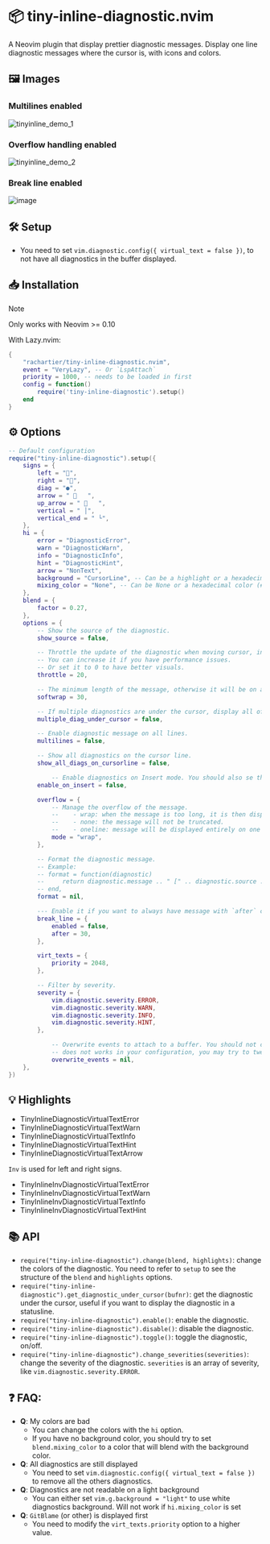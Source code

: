 #  📦 tiny-inline-diagnostic.nvim

A Neovim plugin that display prettier diagnostic messages. Display one line diagnostic messages where the cursor is, with icons and colors.

## 🖼️ Images

### Multilines enabled

![tinyinline_demo_1](https://github.com/user-attachments/assets/9dfc75c6-6382-4c05-89d8-defea930ac43)



### Overflow handling enabled

![tinyinline_demo_2](https://github.com/user-attachments/assets/e629659c-0925-4031-a046-bffdd57f9a9c)



### Break line enabled

![image](https://github.com/user-attachments/assets/45180d09-8653-4403-a79b-5bee522560e3)



## 🛠️ Setup

- You need to set `vim.diagnostic.config({ virtual_text = false })`, to not have all diagnostics in the buffer displayed.

## 📥 Installation

> [!NOTE]
> Only works with Neovim >= 0.10

With Lazy.nvim:

```lua
{
    "rachartier/tiny-inline-diagnostic.nvim",
    event = "VeryLazy", -- Or `LspAttach`
    priority = 1000, -- needs to be loaded in first
    config = function()
        require('tiny-inline-diagnostic').setup()
    end
}
```

## ⚙️ Options

```lua
-- Default configuration
require("tiny-inline-diagnostic").setup({
	signs = {
		left = "",
		right = "",
		diag = "●",
		arrow = "    ",
		up_arrow = "    ",
		vertical = " │",
		vertical_end = " └",
	},
	hi = {
		error = "DiagnosticError",
		warn = "DiagnosticWarn",
		info = "DiagnosticInfo",
		hint = "DiagnosticHint",
		arrow = "NonText",
		background = "CursorLine", -- Can be a highlight or a hexadecimal color (#RRGGBB)
		mixing_color = "None", -- Can be None or a hexadecimal color (#RRGGBB). Used to blend the background color with the diagnostic background color with another color.
	},
	blend = {
		factor = 0.27,
	},
	options = {
		-- Show the source of the diagnostic.
		show_source = false,

		-- Throttle the update of the diagnostic when moving cursor, in milliseconds.
		-- You can increase it if you have performance issues.
		-- Or set it to 0 to have better visuals.
		throttle = 20,

		-- The minimum length of the message, otherwise it will be on a new line.
		softwrap = 30,

		-- If multiple diagnostics are under the cursor, display all of them.
		multiple_diag_under_cursor = false,

		-- Enable diagnostic message on all lines.
		multilines = false,

		-- Show all diagnostics on the cursor line.
		show_all_diags_on_cursorline = false,

    		-- Enable diagnostics on Insert mode. You should also se the `throttle` option to 0, as some artefacts may appear.
		enable_on_insert = false,

		overflow = {
			-- Manage the overflow of the message.
			--    - wrap: when the message is too long, it is then displayed on multiple lines.
			--    - none: the message will not be truncated.
			--    - oneline: message will be displayed entirely on one line.
			mode = "wrap",
		},

		-- Format the diagnostic message.
		-- Example:
		-- format = function(diagnostic)
		--     return diagnostic.message .. " [" .. diagnostic.source .. "]"
		-- end,
		format = nil,

		--- Enable it if you want to always have message with `after` characters length.
		break_line = {
			enabled = false,
			after = 30,
		},

		virt_texts = {
			priority = 2048,
		},

		-- Filter by severity.
		severity = {
			vim.diagnostic.severity.ERROR,
			vim.diagnostic.severity.WARN,
			vim.diagnostic.severity.INFO,
			vim.diagnostic.severity.HINT,
		},

        	-- Overwrite events to attach to a buffer. You should not change it, but if the plugin
        	-- does not works in your configuration, you may try to tweak it.
        	overwrite_events = nil,
	},
})
```

## 💡 Highlights

- TinyInlineDiagnosticVirtualTextError
- TinyInlineDiagnosticVirtualTextWarn
- TinyInlineDiagnosticVirtualTextInfo
- TinyInlineDiagnosticVirtualTextHint
- TinyInlineDiagnosticVirtualTextArrow

`Inv` is used for left and right signs.
- TinyInlineInvDiagnosticVirtualTextError
- TinyInlineInvDiagnosticVirtualTextWarn
- TinyInlineInvDiagnosticVirtualTextInfo
- TinyInlineInvDiagnosticVirtualTextHint

## 📚 API

- `require("tiny-inline-diagnostic").change(blend, highlights)`: change the colors of the diagnostic. You need to refer to `setup` to see the structure of the `blend` and `highlights` options.
- `require("tiny-inline-diagnostic").get_diagnostic_under_cursor(bufnr)`: get the diagnostic under the cursor, useful if you want to display the diagnostic in a statusline.
- `require("tiny-inline-diagnostic").enable()`: enable the diagnostic.
- `require("tiny-inline-diagnostic").disable()`: disable the diagnostic.
- `require("tiny-inline-diagnostic").toggle()`: toggle the diagnostic, on/off.
- `require("tiny-inline-diagnostic").change_severities(severities)`: change the severity of the diagnostic. `severities` is an array of severity, like `vim.diagnostic.severity.ERROR`.


## ❓ FAQ:


- **Q**: My colors are bad
    - You can change the colors with the `hi` option.
    - If you have no background color, you should try to set `blend.mixing_color` to a color that will blend with the background color.
- **Q**: All diagnostics are still displayed
    - You need to set `vim.diagnostic.config({ virtual_text = false })` to remove all the others diagnostics.
- **Q**: Diagnostics are not readable on a light background
    - You can either set `vim.g.background = "light"` to use white diagnostics background. Will not work if `hi.mixing_color` is set
- **Q**: `GitBlame` (or other) is displayed first
    - You need to modify the `virt_texts.priority` option to a higher value.
